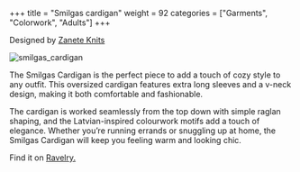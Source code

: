 +++
title = "Smilgas cardigan"
weight = 92
categories = ["Garments", "Colorwork", "Adults"]
+++

Designed by [Zanete Knits](https://www.ravelry.com/designers/zanete-knits)

![smilgas_cardigan](/images/smilgas_cardigan.jpg)

The Smilgas Cardigan is the perfect piece to add a touch of cozy style to any outfit. This oversized cardigan features extra long sleeves and a v-neck design, making it both comfortable and fashionable.
 <!--more-->

The cardigan is worked seamlessly from the top down with simple raglan shaping, and the Latvian-inspired colourwork motifs add a touch of elegance. Whether you’re running errands or snuggling up at home, the Smilgas Cardigan will keep you feeling warm and looking chic.
 
Find it on [Ravelry.](https://www.ravelry.com/patterns/library/smilgas-cardigan)